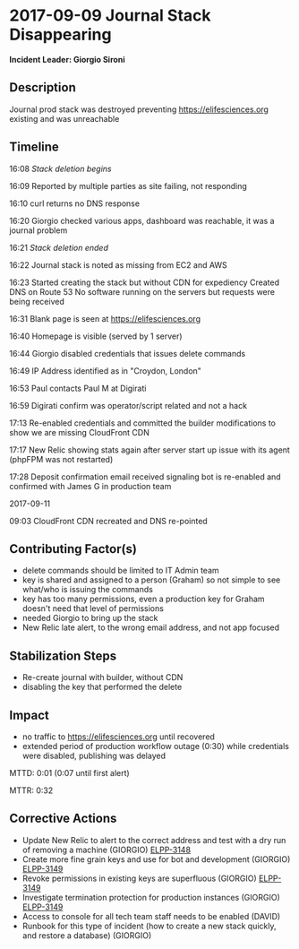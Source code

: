 # 2017-09-09 Journal Stack Disappearing

**Incident Leader: Giorgio Sironi**

## Description

Journal prod stack was destroyed preventing https://elifesciences.org existing and was unreachable

## Timeline

16:08 _Stack deletion begins_

16:09 Reported by multiple parties as site failing, not responding

16:10 curl returns no DNS response

16:20 Giorgio checked various apps, dashboard was reachable, it was a journal problem

16:21 _Stack deletion ended_

16:22 Journal stack is noted as missing from EC2 and AWS

16:23 Started creating the stack but without CDN for expediency
      Created DNS on Route 53
      No software running on the servers but requests were being received

16:31 Blank page is seen at https://elifesciences.org

16:40 Homepage is visible (served by 1 server)

16:44 Giorgio disabled credentials that issues delete commands

16:49 IP Address identified as in "Croydon, London"

16:53 Paul contacts Paul M at Digirati

16:59 Digirati confirm was operator/script related and not a hack

17:13 Re-enabled credentials and committed the builder modifications to show we are missing CloudFront CDN

17:17 New Relic showing stats again after server start up issue with its agent (phpFPM was not restarted)

17:28 Deposit confirmation email received signaling bot is re-enabled and confirmed with James G in production team

2017-09-11

09:03 CloudFront CDN recreated and DNS re-pointed

## Contributing Factor(s)

- delete commands should be limited to IT Admin team
- key is shared and assigned to a person (Graham) so not simple to see what/who is issuing the commands
- key has too many permissions, even a production key for Graham doesn't need that level of permissions
- needed Giorgio to bring up the stack
- New Relic late alert, to the wrong email address, and not app focused

## Stabilization Steps

- Re-create journal with builder, without CDN
- disabling the key that performed the delete

## Impact

- no traffic to https://elifesciences.org until recovered
- extended period of production workflow outage (0:30) while credentials were disabled, publishing was delayed

MTTD: 0:01 (0:07 until first alert)

MTTR: 0:32

## Corrective Actions

- Update New Relic to alert to the correct address and test with a dry run of removing a machine (GIORGIO) [ELPP-3148](https://elifesciences.atlassian.net/browse/ELPP-3148)
- Create more fine grain keys and use for bot and development (GIORGIO) [ELPP-3149](https://elifesciences.atlassian.net/browse/ELPP-3149)
- Revoke permissions in existing keys are superfluous (GIORGIO) [ELPP-3149](https://elifesciences.atlassian.net/browse/ELPP-3149)
- Investigate termination protection for production instances (GIORGIO) [ELPP-3149](https://elifesciences.atlassian.net/browse/ELPP-3149)
- Access to console for all tech team staff needs to be enabled (DAVID)
- Runbook for this type of incident (how to create a new stack quickly, and restore a database) (GIORGIO)
